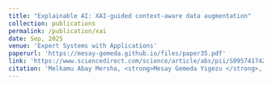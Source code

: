 ```yaml
---
title: "Explainable AI: XAI-guided context-aware data augmentation"
collection: publications
permalink: /publication/xai
date: Sep, 2025
venue: 'Expert Systems with Applications'
paperurl: 'https://mesay-gemeda.github.io/files/paper35.pdf'
link: 'https://www.sciencedirect.com/science/article/abs/pii/S0957417425019839'
citation: 'Melkamu Abay Mersha, <strong>Mesay Gemeda Yigezu </strong>, Atnafu Lambebo Tonja, Hassan Shakil,Samer Iskander, Olga Kolesnikova, Jugal Kalita. 2024. &quot;Explainable AI: XAI-guided context-aware data augmentation.&quot; <i>Expert Systems with Applications</i>'
---
```

